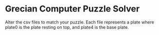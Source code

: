 # Grecian Computer Puzzle Solver

Alter the csv files to match your puzzle. Each file represents a plate where plate0 is the plate resting on top, and plate4 is the base plate.